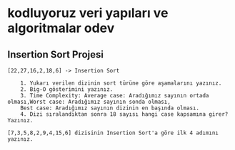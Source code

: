 # kodluyoruz veri yapıları ve algoritmalar odev

## Insertion Sort Projesi

    [22,27,16,2,18,6] -> Insertion Sort

        1. Yukarı verilen dizinin sort türüne göre aşamalarını yazınız.
        2. Big-O gösterimini yazınız.
        3. Time Complexity: Average case: Aradığımız sayının ortada olması,Worst case: Aradığımız sayının sonda olması, 
        Best case: Aradığımız sayının dizinin en başında olması.
        4. Dizi sıralandıktan sonra 18 sayısı hangi case kapsamına girer? Yazınız.

    [7,3,5,8,2,9,4,15,6] dizisinin Insertion Sort'a göre ilk 4 adımını yazınız.